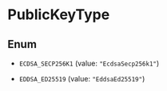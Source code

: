 

# PublicKeyType

## Enum


* `ECDSA_SECP256K1` (value: `"EcdsaSecp256k1"`)

* `EDDSA_ED25519` (value: `"EddsaEd25519"`)



